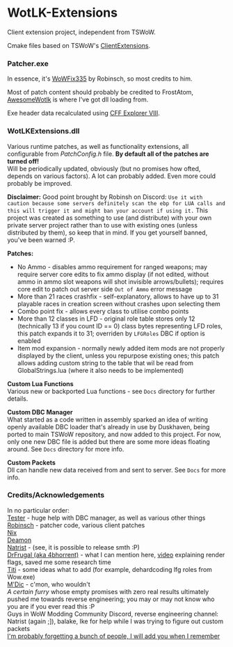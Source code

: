 # WotLK-Extensions  
Client extension project, independent from TSWoW.  
  
Cmake files based on TSWoW's [ClientExtensions](https://github.com/tswow/tswow/tree/master/misc/client-extensions).  
  
### Patcher.exe  
In essence, it's [WoWFix335](https://github.com/robinsch/WoWFix335) by Robinsch, so most credits to him.  
  
Most of patch content should probably be credited to FrostAtom, [AwesomeWotlk](https://github.com/FrostAtom/awesome_wotlk/blob/main/src/AwesomeWotlkPatch/Patch.h) is where I've got dll loading from.  
  
Exe header data recalculated using [CFF Explorer VIII](https://ntcore.com/explorer-suite/).  
  
### WotLKExtensions.dll  
Various runtime patches, as well as functionality extensions, all configurable from *PatchConfig.h* file. **By default all of the patches are turned off!**  
Will be periodically updated, obviously (but no promises how ofted, depends on various factors). A lot can probably added. Even more could probably be improved.  
  
**Disclaimer:** Good point brought by Robinsh on Discord: `Use it with caution because some servers definitely scan the ebp for LUA calls and this will trigger it and might ban your account if using it.` This project was created as something to use (and distribute) with your own private server project rather than to use with existing ones (unless distributed by them), so keep that in mind. If you get yourself banned, you've been warned :P.  
  
**Patches:**  
+ No Ammo - disables ammo requirement for ranged weapons; may require server core edits to fix ammo display (if not edited, without ammo in ammo slot weapons will shot invisible arrows/bullets); requires core edit to patch out server side `Out of Ammo` error message  
+ More than 21 races crashfix - self-explanatory, allows to have up to 31 playable races in creation screen without crashes upon selecting them  
+ Combo point fix - allows every class to utilise combo points  
+ More than 12 classes in LFD - original role table stores only 12 (technically 13 if you count ID == 0) class bytes representing LFD roles, this patch expands it to 31; overriden by `LFGRoles` DBC if option is enabled  
+ Item mod expansion - normally newly added item mods are not properly displayed by the client, unless you repurpose existing ones; this patch allows adding custom string to the table that wil be read from GlobalStrings.lua (where it also needs to be implemented)  
  
**Custom Lua Functions**  
Various new or backported Lua functions - see `Docs` directory for further details.  
  
**Custom DBC Manager**  
What started as a code written in assembly sparked an idea of writing openly available DBC loader that's already in use by Duskhaven, being ported to main TSWoW repository, and now added to this project. For now, only one new DBC file is added but there are some more ideas floating around. See `Docs` directory for more info.  

**Custom Packets**  
Dll can handle new data received from and sent to server. See `Docs` for more info.  
  
### Credits/Acknowledgements  
In no particular order:  
[Tester](https://github.com/TesterWoWDev) - huge help with DBC manager, as well as various other things  
[Robinsch](https://github.com/robinsch) - patcher code, various client patches  
[Nix](https://github.com/NixAJ)  
[Deamon](https://github.com/Deamon87)  
[Natrist](https://github.com/natrist) - (see, it is possible to release smth :P)  
[DrFrugal (aka 4bhorrent)](https://drfrugal.xyz/) - what I can mention here, [video](https://www.youtube.com/watch?v=9qsCw3Y0-g4) explaining render flags, saved me some research time  
[Titi](https://gitlab.com/T1ti) - some ideas what to add (for example, dehardcoding lfg roles from Wow.exe)  
[M'Dic](https://github.com/acidmanifesto) - c'mon, who wouldn't  
*A certain furry* whose empty promises with zero real results ultimately pushed me towards reverse engineering; you may or may not know who you are if you ever read this :P  
Guys in WoW Modding Community Discord, reverse engineering channel: Natrist (again ;]), balake, Ike for help while I was trying to figure out custom packets  
[I'm probably forgetting a bunch of people, I will add you when I remember](https://github.com/Alyst3r/WotLK-Extensions)  
